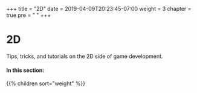 +++
title = "2D"
date = 2019-04-09T20:23:45-07:00
weight = 3
chapter = true
pre = "<i class='fas fa-shapes fa-fw'></i> "
+++

# <i class='fas fa-shapes'></i> 2D

Tips, tricks, and tutorials on the 2D side of game development.

#### In this section:

{{% children  sort="weight" %}}
